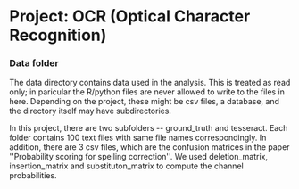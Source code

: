 # Project: OCR (Optical Character Recognition) 

### Data folder

The data directory contains data used in the analysis. This is treated as read only; in paricular the R/python files are never allowed to write to the files in here. Depending on the project, these might be csv files, a database, and the directory itself may have subdirectories.

In this project, there are two subfolders -- ground_truth and tesseract. Each folder contains 100 text files with same file names correspondingly. In addition, there are 3 csv files, which are the confusion matrices in the paper ''Probability scoring for spelling correction''. We used deletion_matrix, insertion_matrix and substituton_matrix to compute the channel probabilities.


